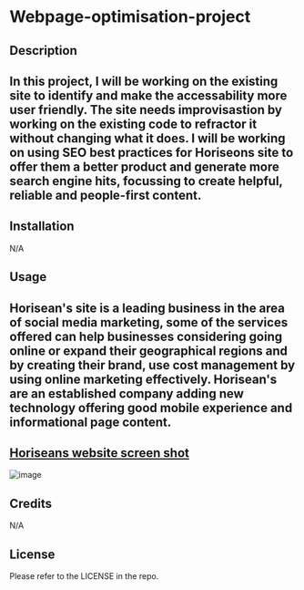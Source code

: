 # Webpage-optimisation-project
##  Description 
## In this project, I will be working on the existing site to identify and make the accessability more user friendly.  The site needs improvisastion by working on the existing code to refractor it without changing what it does.  I will be working on using SEO best practices for Horiseons site to offer them a better product and generate more search engine hits, focussing to create helpful, reliable and people-first content.
## Installation
N/A
## Usage
## Horisean's site is a leading business in the area of social media marketing, some of the services offered can help businesses considering going online or expand their geographical regions and by creating their brand, use cost management by using online marketing effectively.  Horisean's are an established company adding new technology offering good mobile experience and informational page content.

## [Horiseans website screen shot](https://straffcloud.github.io/Prework-study-guide/)
![image](https://user-images.githubusercontent.com/118715480/207228649-2279aec0-5ce5-4b71-b0c7-60ac569934f3.png)
## Credits
N/A

## License
Please refer to the LICENSE in the repo.

